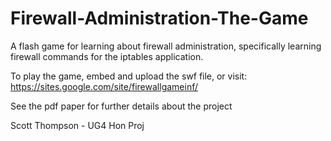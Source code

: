 # Firewall-Administration-The-Game

A flash game for learning about firewall administration, specifically learning firewall commands for the iptables application.

To play the game, embed and upload the swf file, or visit: https://sites.google.com/site/firewallgameinf/

See the pdf paper for further details about the project

Scott Thompson - UG4 Hon Proj
